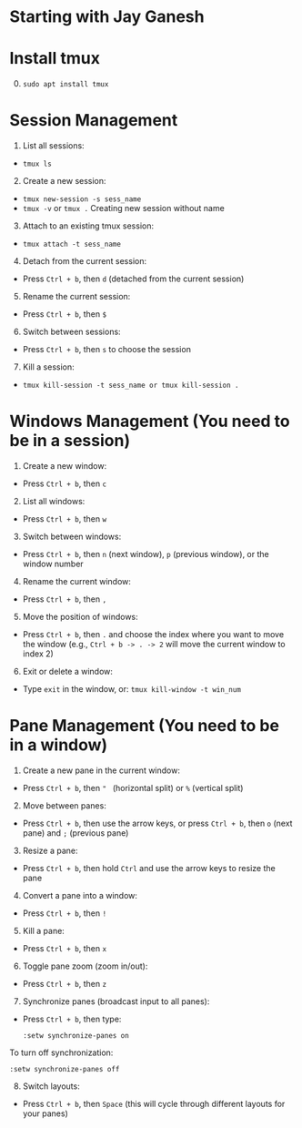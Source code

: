 # Starting with Jay Ganesh

# Install tmux
0. ```sudo apt install tmux```

# Session Management
1. List all sessions:
- ```tmux ls```

2. Create a new session:
- ```tmux new-session -s sess_name```
- ```tmux -v``` or ```tmux .``` Creating new session without name

3. Attach to an existing tmux session:
- ```tmux attach -t sess_name```

4. Detach from the current session: 
- Press `Ctrl + b`, then `d` (detached from the current session)

5. Rename the current session: 
- Press `Ctrl + b`, then `$`

6. Switch between sessions: 
- Press `Ctrl + b`, then `s` to choose the session

7. Kill a session:
- ```tmux kill-session -t sess_name or tmux kill-session . ```


# Windows Management (You need to be in a session)
1. Create a new window: 
- Press `Ctrl + b`, then `c`

2. List all windows: 
- Press `Ctrl + b`, then `w`

3. Switch between windows: 
- Press `Ctrl + b`, then `n` (next window), `p` (previous window), or the window number

4. Rename the current window: 
- Press `Ctrl + b`, then `,`

5. Move the position of windows: 
- Press `Ctrl + b`, then `.` and choose the index where you want to move the window (e.g., `Ctrl + b -> . -> 2` will move the current window to index 2)

6. Exit or delete a window: 
- Type `exit` in the window, or: ```tmux kill-window -t win_num```


# Pane Management (You need to be in a window)
1. Create a new pane in the current window:
- Press `Ctrl + b`, then `" ` (horizontal split) or `%` (vertical split)

2. Move between panes: 
- Press `Ctrl + b`, then use the arrow keys, or press `Ctrl + b`, then `o` (next pane) and `;` (previous pane)

3. Resize a pane: 
- Press `Ctrl + b`, then hold `Ctrl` and use the arrow keys to resize the pane

4. Convert a pane into a window: 
- Press `Ctrl + b`, then `!`

5. Kill a pane: 
- Press `Ctrl + b`, then `x`

6. Toggle pane zoom (zoom in/out): 
- Press `Ctrl + b`, then `z`

7. Synchronize panes (broadcast input to all panes): 
- Press `Ctrl + b`, then type:
  ```
  :setw synchronize-panes on
  ```
To turn off synchronization:
  ```
  :setw synchronize-panes off
  ```

8. Switch layouts: 
- Press `Ctrl + b`, then `Space` (this will cycle through different layouts for your panes)


